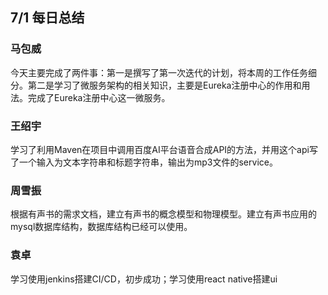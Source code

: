 ## 7/1 每日总结

### 马包威
今天主要完成了两件事：第一是撰写了第一次迭代的计划，将本周的工作任务细分。第二是学习了微服务架构的相关知识，主要是Eureka注册中心的作用和用法。完成了Eureka注册中心这一微服务。


### 王绍宇
学习了利用Maven在项目中调用百度AI平台语音合成API的方法，并用这个api写了一个输入为文本字符串和标题字符串，输出为mp3文件的service。

### 周雪振
根据有声书的需求文档，建立有声书的概念模型和物理模型。建立有声书应用的mysql数据库结构，数据库结构已经可以使用。

### 袁卓
学习使用jenkins搭建CI/CD，初步成功；学习使用react native搭建ui